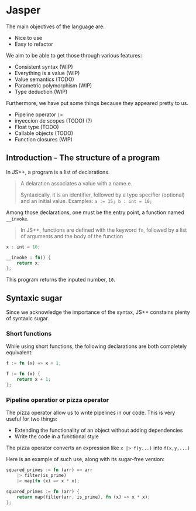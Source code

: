 # Jasper

The main objectives of the language are:

 - Nice to use
 - Easy to refactor

We aim to be able to get those through various features:

 - Consistent syntax (WIP)
 - Everything is a value (WIP)
 - Value semantics (TODO)
 - Parametric polymorphism (WIP)
 - Type deduction (WIP)

Furthermore, we have put some things because they appeared pretty to us.

 - Pipeline operator `|>`
 - inyeccion de scopes (TODO) (?)
 - Float type (TODO)
 - Callable objects (TODO)
 - Function closures (WIP)

## Introduction - The structure of a program

In JS++, a program is a list of declarations.

> A delaration associates a value with a name.e.
>
> Syntaxically, it is an identifier, followed by a type specifier
> (optional) and an initial value. Examples: `a := 15; b : int = 10;`

Among those declarations, one must be the entry point, a function named
`__invoke`.

> In JS++, functions are defined with the keyword `fn`, followed by a list of
> arguments and the body of the function

```rust
x : int = 10;

__invoke : fn() {
	return x;
};
```

This program returns the inputed number, `10`.

## Syntaxic sugar
Since we acknowledge the importance of the syntax, JS++ constains plenty of syntaxic sugar.

### Short functions

While using short functions, the following declarations are both completely equivalent:

```rust
f := fn (x) => x + 1;

f := fn (x) {
	return x + 1;
};
```

### Pipeline operatior or pizza operator

The pizza operator allow us to write pipelines in our code. This is very useful
for two things:
 - Extending the functionality of an object without adding dependencies
 - Write the code in a functional style

The pizza operator converts an expression like `x |> f(y...)` into `f(x,y,...)`

Here is an example of such use, along with its sugar-free version:

```rust
squared_primes := fn (arr) => arr
	|> filter(is_prime)
	|> map(fn (x) => x * x);

squared_primes := fn (arr) {
	return map(filter(arr, is_prime), fn (x) => x * x);
};
```
